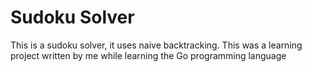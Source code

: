 # Sudoku Solver
This is a sudoku solver, it uses naive backtracking.
This was a learning project written by me while learning the Go programming language
